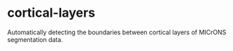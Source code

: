 # cortical-layers
Automatically detecting the boundaries between cortical layers of MICrONS segmentation data.
